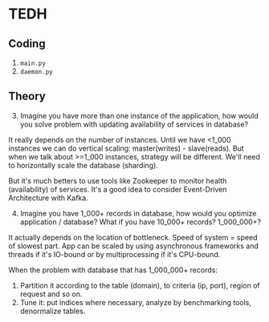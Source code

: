 # TEDH

## Coding

1. `main.py`
2. `daemon.py`

## Theory

3. Imagine you have more than one instance of the application, how would you solve problem with updating availability of services in database?

It really depends on the number of instances. Until we have <1_000 instances we can do vertical scaling: master(writes) - slave(reads).
But when we talk about >=1_000 instances, strategy will be different. We'll need to horizontally scale the database (sharding).

But it's much betters to use tools like Zookeeper to monitor health (availability) of services. It's a good idea to consider Event-Driven Architecture with Kafka. 

4. Imagine you have 1_000+ records in database, how would you optimize application / database? What if you have 10_000+ records? 1_000_000+?

It actually depends on the location of bottleneck. Speed of system = speed of slowest part. 
App can be scaled by using asynchronous frameworks and threads if it's IO-bound or by multiprocessing if it's CPU-bound. 

When the problem with database that has 1_000_000+ records:
1) Partition it according to the table (domain), to criteria (ip, port), region of request and so on.
2) Tune it: put indices where necessary, analyze by benchmarking tools, denormalize tables. 

